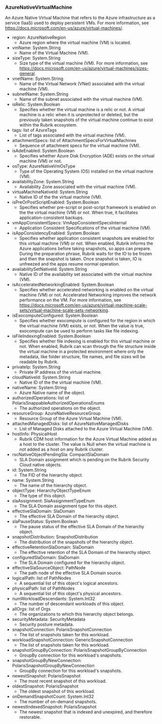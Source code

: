 ### AzureNativeVirtualMachine
An Azure Native Virtual Machine that refers to the Azure infrastructure as a service (IaaS) used to deploy persistent VMs. For more information, see https://docs.microsoft.com/en-us/azure/virtual-machines/.

- region: AzureNativeRegion
  - Azure region where the virtual machine (VM) is located.
- vmName: System.String
  - Name of the Virtual Machine (VM).
- sizeType: System.String
  - Size type of the virtual machine (VM). For more information, see https://docs.microsoft.com/en-us/azure/virtual-machines/sizes-general.
- vnetName: System.String
  - Name of the Virtual Network (VNet) associated with the virtual machine (VM).
- subnetName: System.String
  - Name of the subnet associated with the virtual machine (VM).
- isRelic: System.Boolean
  - Specifies whether the virtual machine is a relic or not. A virtual machine is a relic when it is unprotected or deleted, but the previously taken snapshots of the virtual machine continue to exist within the Rubrik ecosystem.
- tags: list of AzureTags
  - List of tags associated with the virtual machine (VM).
- attachmentSpecs: list of AttachmentSpecsForVirtualMachines
  - Sequence of attachment specs for the virtual machine (VM).
- isAdeEnabled: System.Boolean
  - Specifies whether Azure Disk Encryption (ADE) exists on the virtual machine (VM) or not.
- osType: AzureNativeVmOsType
  - Type of the Operating System (OS) installed on the virtual machine (VM).
- availabilityZone: System.String
  - Availability Zone associated with the virtual machine (VM).
- virtuaMachineNativeId: System.String
  - Native ID of the the virtual machine (VM).
- isPreOrPostScriptEnabled: System.Boolean
  - Specifies whether pre-script or post-script framework is enabled on the the virtual machine (VM) or not. When true, it facilitates application-consistent backups.
- vmAppConsistentSpecs: VmAppConsistentSpecsInternal
  - Application Consistent Specifications of the virtual machine (VM).
- isAppConsistencyEnabled: System.Boolean
  - Specifies whether application consistent snapshots are enabled for this virtual machine (VM) or not. When enabled, Rubrik informs the Azure applications before taking snapshots, so apps can prepare. During the preparation phrase, Rubrik waits for the IO to be frozen and then the snapshot is taken. Once snapshot is taken, IO is unfreezed and the apps resume normal operation.
- availabilitySetNativeId: System.String
  - Native ID of the availability set associated with the virtual machine (VM).
- isAcceleratedNetworkingEnabled: System.Boolean
  - Specifies whether accelerated networking is enabled on the virtual machine (VM) or not. Accelerated Networking improves the network performance on the VM. For more information, see https://docs.microsoft.com/en-us/azure/virtual-machine-scale-sets/virtual-machine-scale-sets-networking.
- isExocomputeConfigured: System.Boolean
  - Specifies whether exocompute is configured for the region in which the virtual machine (VM) exists, or not. When the value is true, exocompute can be used to perform tasks like file indexing.
- isFileIndexingEnabled: System.Boolean
  - Specifies whether file indexing is enabled for this virtual machine or not. When enabled, Rubrik can scan through the file structure inside the virtual machine in a protected environment where only the metadata, like folder structure, file names, and file sizes will be readable by Rubrik.
- privateIp: System.String
  - Private IP address of the virtual machine.
- cloudNativeId: System.String
  - Native ID of the the virtual machine (VM).
- nativeName: System.String
  - Azure Native name of the object.
- authorizedOperations: list of PolarisSnappableAuthorizedOperationsEnums
  - The authorized operations on the object.
- resourceGroup: AzureNativeResourceGroup
  - Resource Group of the Azure Virtual Machine (VM).
- attachedManagedDisks: list of AzureNativeManagedDisks
  - List of Managed Disks attached to the Azure Virtual Machine (VM).
- hostInfo: PhysicalHost
  - Rubrik CDM host information for the Azure Virtual Machine added as a host to the cluster. The value is Null when the virtual machine is not added as a host on any Rubrik cluster.
- rscNativeObjectPendingSla: CompactSlaDomain
  - SLA Domain assignment which is pending on the Rubrik Security Cloud native objects.
- id: System.String
  - The FID of the hierarchy object.
- name: System.String
  - The name of the hierarchy object.
- objectType: HierarchyObjectTypeEnum
  - The type of this object.
- slaAssignment: SlaAssignmentTypeEnum
  - The SLA Domain assignment type for this object.
- effectiveSlaDomain: SlaDomain
  - The effective SLA Domain of the hierarchy object.
- slaPauseStatus: System.Boolean
  - The pause status of the effective SLA Domain of the hierarchy object.
- snapshotDistribution: SnapshotDistribution
  - The distribution of the snapshots of the hierarchy object.
- effectiveRetentionSlaDomain: SlaDomain
  - The effective retention of the SLA Domain of the hierarchy object.
- configuredSlaDomain: SlaDomain
  - The SLA Domain configured for the hierarchy object.
- effectiveSlaSourceObject: PathNode
  - The path node of the effective SLA Domain source.
- logicalPath: list of PathNodes
  - A sequential list of this object's logical ancestors.
- physicalPath: list of PathNodes
  - A sequential list of this object's physical ancestors.
- numWorkloadDescendants: System.Int32
  - The number of descendant workloads of this object.
- allOrgs: list of Orgs
  - The organizations to which this hierarchy object belongs.
- securityMetadata: SecurityMetadata
  - Security posture metadata.
- snapshotConnection: PolarisSnapshotConnection
  - The list of snapshots taken for this workload.
- workloadSnapshotConnection: GenericSnapshotConnection
  - The list of snapshots taken for this workload.
- snapshotGroupByConnection: PolarisSnapshotGroupByConnection
  - GroupBy connection for this workload's snapshots.
- snapshotGroupByNewConnection: PolarisSnapshotGroupByNewConnection
  - GroupBy connection for this workload's snapshots.
- newestSnapshot: PolarisSnapshot
  - The most recent snapshot of this workload.
- oldestSnapshot: PolarisSnapshot
  - The oldest snapshot of this workload.
- onDemandSnapshotCount: System.Int32
  - The number of on-demand snapshots.
- newestIndexedSnapshot: PolarisSnapshot
  - The newest snapshot that is indexed and unexpired, and therefore restorable.
